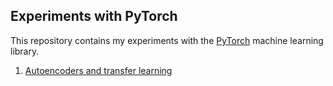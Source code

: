 ## Experiments with PyTorch

This repository contains my experiments with the [PyTorch](https://pytorch.org) machine learning library.

1. [Autoencoders and transfer learning](mnist-transfer-autoencoder.ipynb)
